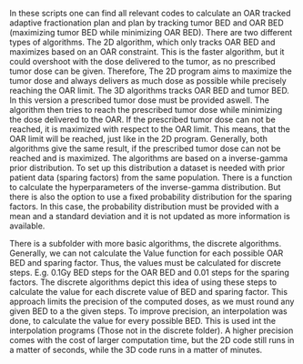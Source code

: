 In these scripts one can find all relevant codes to calculate an OAR tracked adaptive fractionation plan and plan by tracking tumor BED and OAR BED (maximizing tumor BED while minimizing OAR BED). 
There are two different types of algorithms. The 2D algorithm, which only tracks OAR BED and maximizes based on an OAR constraint. This is the faster algorithm, but it could overshoot with the dose delivered to the tumor, as no prescribed tumor dose can be given. Therefore, The 2D program aims to maximize the tumor dose and always delivers as much dose as possible while precisely reaching the OAR limit. 
The 3D algorithms tracks OAR BED and tumor BED. In this version a prescribed tumor dose must be provided aswell. The algorithm then tries to reach the prescribed tumor dose while minimizing the dose delivered to the OAR. If the prescribed tumor dose can not be reached, it is maximized with respect to the OAR limit. This means, that the OAR limit will be reached, just like in the 2D program. Generally, both algorithms give the same result, if the prescribed tumor dose can not be reached and is maximized.
The algorithms are based on a inverse-gamma prior distribution. To set up this distribution a dataset is needed with prior patient data (sparing factors) from the same population. 
There is a function to calculate the hyperparameters of the inverse-gamma distribution. But there is also the option to use a fixed probability distribution for the sparing factors. In this case, the probability distribution must be provided with a mean and a standard deviation and it is not updated as more information is available.

There is a subfolder with more basic algorithms, the discrete algorithms. Generally, we can not calculate the Value function for each possible OAR BED and sparing factor. Thus, the values must be calculated for discrete steps. E.g. 0.1Gy BED steps for the OAR BED and 0.01 steps for the sparing factors. The discrete algorithms depict this idea of using these steps to calculate the value for each discrete value of BED and sparing factor. This approach limits the precision of the computed doses, as we must round any given BED to a the given steps. To improve precision, an interpolation was done, to calculate the value for every possible BED. This is used int the interpolation programs (Those not in the discrete folder). A higher precision comes with the cost of larger computation time, but the 2D code still runs in a matter of seconds, while the 3D code runs in a matter of minutes.
